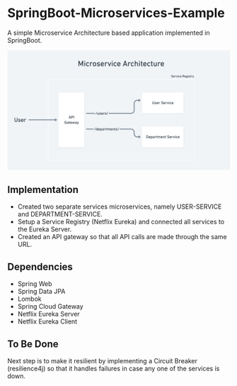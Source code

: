 # SpringBoot-Microservices-Example

A simple Microservice Architecture based application implemented in SpringBoot.    

<img src="architecture.png" width="700">

## Implementation

- Created two separate services microservices, namely USER-SERVICE and DEPARTMENT-SERVICE.
- Setup a Service Registry (Netflix Eureka) and connected all services to the Eureka Server.
- Created an API gateway so that all API calls are made through the same URL.

## Dependencies

- Spring Web
- Spring Data JPA
- Lombok
- Spring Cloud Gateway
- Netflix Eureka Server
- Netflix Eureka Client

## To Be Done

Next step is to make it resilient by implementing a Circuit Breaker (resilience4j) so that it handles failures in case any one of the services is down.

